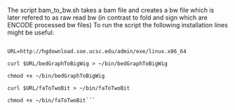 The script bam_to_bw.sh takes a bam file and creates a bw file which is later refered to as raw read bw (in contrast to fold and sign which are ENCODE processed bw files)
To run the script the following installation lines might be useful:

```#!/bin/bash

URL=http://hgdownload.soe.ucsc.edu/admin/exe/linux.x86_64

curl $URL/bedGraphToBigWig > ~/bin/bedGraphToBigWig

chmod +x ~/bin/bedGraphToBigWig

curl $URL/faToTwoBit > ~/bin/faToTwoBit

chmod +x ~/bin/faToTwoBit```

